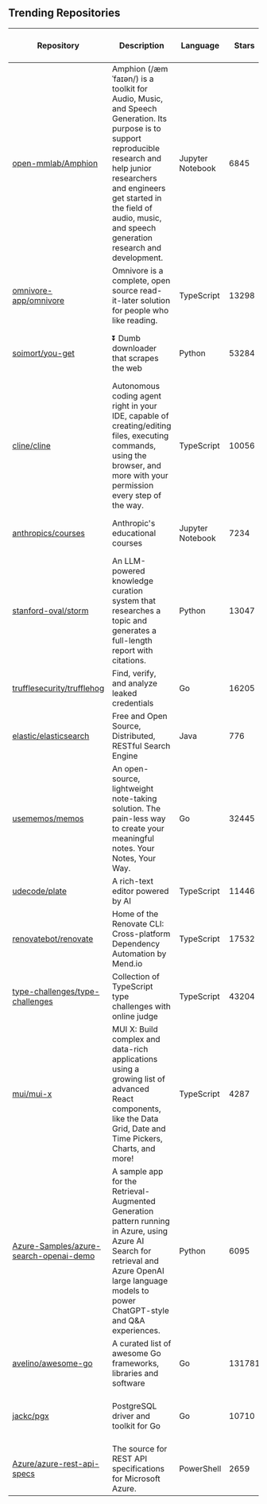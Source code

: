 ## Trending Repositories

| Repository | Description | Language | Stars | Forks | Built By | Current Period Stars |
|------------|-------------|----------|-------|-------|----------|---------------------|
| [open-mmlab/Amphion](https://github.com/open-mmlab/Amphion) | Amphion (/æmˈfaɪən/) is a toolkit for Audio, Music, and Speech Generation. Its purpose is to support reproducible research and help junior researchers and engineers get started in the field of audio, music, and speech generation research and development. | Jupyter Notebook | 6845 | 501 | [lmxue](https://github.com/lmxue), [HeCheng0625](https://github.com/HeCheng0625), [yuantuo666](https://github.com/yuantuo666), [RMSnow](https://github.com/RMSnow), [HarryHe11](https://github.com/HarryHe11) | 702 |
| [omnivore-app/omnivore](https://github.com/omnivore-app/omnivore) | Omnivore is a complete, open source read-it-later solution for people who like reading. | TypeScript | 13298 | 800 | [jacksonh](https://github.com/jacksonh), [sywhb](https://github.com/sywhb), [satindar](https://github.com/satindar), [rupin90](https://github.com/rupin90) | 259 |
| [soimort/you-get](https://github.com/soimort/you-get) | ⏬ Dumb downloader that scrapes the web | Python | 53284 | 9599 | [soimort](https://github.com/soimort), [rosynirvana](https://github.com/rosynirvana), [cnbeining](https://github.com/cnbeining), [jackyzy823](https://github.com/jackyzy823), [lilydjwg](https://github.com/lilydjwg) | 262 |
| [cline/cline](https://github.com/cline/cline) | Autonomous coding agent right in your IDE, capable of creating/editing files, executing commands, using the browser, and more with your permission every step of the way. | TypeScript | 10056 | 797 | [saoudrizwan](https://github.com/saoudrizwan), [philfung](https://github.com/philfung), [vladstudio](https://github.com/vladstudio), [Sarke](https://github.com/Sarke) | 156 |
| [anthropics/courses](https://github.com/anthropics/courses) | Anthropic's educational courses | Jupyter Notebook | 7234 | 547 | [Colt](https://github.com/Colt), [alexalbertt](https://github.com/alexalbertt), [rainlee](https://github.com/rainlee), [elie](https://github.com/elie), [maggie-vo](https://github.com/maggie-vo) | 266 |
| [stanford-oval/storm](https://github.com/stanford-oval/storm) | An LLM-powered knowledge curation system that researches a topic and generates a full-length report with citations. | Python | 13047 | 1182 | [shaoyijia](https://github.com/shaoyijia), [Yucheng-Jiang](https://github.com/Yucheng-Jiang), [zenith110](https://github.com/zenith110), [AMMAS1](https://github.com/AMMAS1), [evidencebp](https://github.com/evidencebp) | 67 |
| [trufflesecurity/trufflehog](https://github.com/trufflesecurity/trufflehog) | Find, verify, and analyze leaked credentials | Go | 16205 | 1675 | [lonmarsDev](https://github.com/lonmarsDev), [roxanne-tampus](https://github.com/roxanne-tampus), [ahrav](https://github.com/ahrav), [dustin-decker](https://github.com/dustin-decker) | 44 |
| [elastic/elasticsearch](https://github.com/elastic/elasticsearch) | Free and Open Source, Distributed, RESTful Search Engine | Java | 776 | 24793 | [kimchy](https://github.com/kimchy), [martijnvg](https://github.com/martijnvg), [s1monw](https://github.com/s1monw), [nik9000](https://github.com/nik9000), [jasontedor](https://github.com/jasontedor) | 220 |
| [usememos/memos](https://github.com/usememos/memos) | An open-source, lightweight note-taking solution. The pain-less way to create your meaningful notes. Your Notes, Your Way. | Go | 32445 | 2401 | [boojack](https://github.com/boojack), [athurg](https://github.com/athurg), [Zeng1998](https://github.com/Zeng1998), [hyoban](https://github.com/hyoban) | 398 |
| [udecode/plate](https://github.com/udecode/plate) | A rich-text editor powered by AI | TypeScript | 11446 | 692 | [zbeyens](https://github.com/zbeyens), [felixfeng33](https://github.com/felixfeng33), [12joan](https://github.com/12joan), [dylans](https://github.com/dylans) | 96 |
| [renovatebot/renovate](https://github.com/renovatebot/renovate) | Home of the Renovate CLI: Cross-platform Dependency Automation by Mend.io | TypeScript | 17532 | 2300 | [rarkins](https://github.com/rarkins), [renovate-bot](https://github.com/renovate-bot), [viceice](https://github.com/viceice), [zharinov](https://github.com/zharinov) | 9 |
| [type-challenges/type-challenges](https://github.com/type-challenges/type-challenges) | Collection of TypeScript type challenges with online judge | TypeScript | 43204 | 4686 | [antfu](https://github.com/antfu), [jiangshanmeta](https://github.com/jiangshanmeta), [uid11](https://github.com/uid11), [tenkirin](https://github.com/tenkirin) | 27 |
| [mui/mui-x](https://github.com/mui/mui-x) | MUI X: Build complex and data-rich applications using a growing list of advanced React components, like the Data Grid, Date and Time Pickers, Charts, and more! | TypeScript | 4287 | 1297 | [flaviendelangle](https://github.com/flaviendelangle), [oliviertassinari](https://github.com/oliviertassinari), [LukasTy](https://github.com/LukasTy), [renovate-bot](https://github.com/renovate-bot) | 11 |
| [Azure-Samples/azure-search-openai-demo](https://github.com/Azure-Samples/azure-search-openai-demo) | A sample app for the Retrieval-Augmented Generation pattern running in Azure, using Azure AI Search for retrieval and Azure OpenAI large language models to power ChatGPT-style and Q&A experiences. | Python | 6095 | 4159 | [pamelafox](https://github.com/pamelafox), [tonybaloney](https://github.com/tonybaloney), [srbalakr](https://github.com/srbalakr), [mattgotteiner](https://github.com/mattgotteiner) | 9 |
| [avelino/awesome-go](https://github.com/avelino/awesome-go) | A curated list of awesome Go frameworks, libraries and software | Go | 131781 | 11900 | [mholt](https://github.com/mholt), [avelino](https://github.com/avelino), [kirillDanshin](https://github.com/kirillDanshin), [dmitshur](https://github.com/dmitshur), [kazhuravlev](https://github.com/kazhuravlev) | 84 |
| [jackc/pgx](https://github.com/jackc/pgx) | PostgreSQL driver and toolkit for Go | Go | 10710 | 837 | [jackc](https://github.com/jackc), [manniwood](https://github.com/manniwood), [furdarius](https://github.com/furdarius), [drakkan](https://github.com/drakkan), [redbaron](https://github.com/redbaron) | 14 |
| [Azure/azure-rest-api-specs](https://github.com/Azure/azure-rest-api-specs) | The source for REST API specifications for Microsoft Azure. | PowerShell | 2659 | 5094 | [nschonni](https://github.com/nschonni), [msyyc](https://github.com/msyyc), [amarzavery](https://github.com/amarzavery), [mikeharder](https://github.com/mikeharder), [ArcturusZhang](https://github.com/ArcturusZhang) | 2 |
